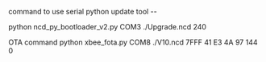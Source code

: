 command to use serial python update tool --

python ncd_py_bootloader_v2.py COM3 ./Upgrade.ncd 240

OTA command 
python xbee_fota.py COM8 ./V10.ncd 7FFF 41 E3 4A 97 144 0
